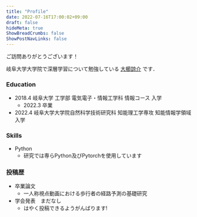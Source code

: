 ```yaml
---
title: "Profile"
date: 2022-07-16T17:00:02+09:00
draft: false
hideMeta: true
ShowBreadCrumbs: false
ShowPostNavLinks: false
---
```


ご訪問ありがとうございます！

岐阜大学大学院で深層学習について勉強している [大櫛諒介](https://github.com/RoysK9) です．


### Education

 - 2018.4 岐阜大学 工学部 電気電子・情報工学科 情報コース 入学
   - 2022.3 卒業
 - 2022.4 岐阜大学大学院自然科学技術研究科 知能理工学専攻 知能情報学領域 入学

### Skills

 - Python
   - 研究では専らPython及びPytorchを使用しています

### 投稿歴

 - 卒業論文
   - 一人称視点動画における歩行者の経路予測の基礎研究
 - 学会発表　まだなし
   - はやく投稿できるようがんばります!